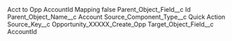 <?xml version="1.0" encoding="UTF-8"?>
<CustomMetadata xmlns="http://soap.sforce.com/2006/04/metadata" xmlns:xsi="http://www.w3.org/2001/XMLSchema-instance" xmlns:xsd="http://www.w3.org/2001/XMLSchema">
    <label>Acct to Opp AccountId Mapping</label>
    <protected>false</protected>
    <values>
        <field>Parent_Object_Field__c</field>
        <value xsi:type="xsd:string">Id</value>
    </values>
    <values>
        <field>Parent_Object_Name__c</field>
        <value xsi:type="xsd:string">Account</value>
    </values>
    <values>
        <field>Source_Component_Type__c</field>
        <value xsi:type="xsd:string">Quick Action</value>
    </values>
    <values>
        <field>Source_Key__c</field>
        <value xsi:type="xsd:string">Opportunity_XXXXX_Create_Opp</value>
    </values>
    <values>
        <field>Target_Object_Field__c</field>
        <value xsi:type="xsd:string">AccountId</value>
    </values>
</CustomMetadata>
